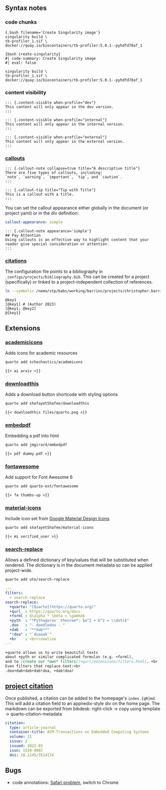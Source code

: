 ## Syntax notes

### code chunks
```
{.bash filename='Create Singularity image'}
singularity build \
tb-profiler_1.sif \
docker://quay.io/biocontainers/tb-profiler:5.0.1--pyhdfd78af_1
```

```
{bash create-singularity}
#| code-summary: Create Singularity image
#| eval: false

singularity build \
tb-profiler_1.sif \
docker://quay.io/biocontainers/tb-profiler:5.0.1--pyhdfd78af_1
```


### content visibility

```
::: {.content-visible when-profile="dev"}
This content will only appear in the dev version.
:::

::: {.content-visible when-profile="internal"}
This content will only appear in the internal version.
:::

::: {.content-visible when-profile="external"}
This content will only appear in the external version.
:::
```

### [callouts](https://quarto.org/docs/authoring/callouts.html)

```
::: {.callout-note collapse=true title="A descriptive title"}
There are five types of callouts, including:
`note`, `warning`, `important`, `tip`, and `caution`.
:::

::: {.callout-tip title="Tip with Title"}
This is a callout with a title.
:::
```

You can set the callout appearance either globally in the document (or project yaml) or in the div definition:
```yaml
callout-appearance: simple
```

```
::: {.callout-note appearance='simple'}
## Pay Attention
Using callouts is an effective way to highlight content that your reader give special consideration or attention.
:::
```

### [citations](https://quarto.org/docs/authoring/footnotes-and-citations.html)

The configuration file points to a bibliography in `_configs/projects/bibliography.bib`. This can be created for a project (specifically) or linked to a project-independent collection of references.

```bash
ln --symbolic /nemo/stp/babs/working/barrinc/projects/christopher.barrington/templates/bibliography.bib _configs/project/bibliography.bib
```

```
@key1
[@key1] # (Author 2023)
[@key1; @key2]
@{key1}
```

## Extensions

### [academicicons](https://github.com/schochastics/academicons)

Adds icons for academic resources

```bash
quarto add schochastics/academicons
```

```markdown
{{< ai arxiv >}}
```

### [downloadthis](https://github.com/shafayetShafee/downloadthis)

Adds a download button shortcode with styling options

```bash
quarto add shafayetShafee/downloadthis
```

```markdown
{{< downloadthis files/quarto.png >}}
```

### [embedpdf](https://github.com/jmgirard/embedpdf)

Embedding a pdf into html

```bash
quarto add jmgirard/embedpdf
```

```markdown
{{< pdf dummy.pdf >}}
```

### [fontawesome](https://github.com/quarto-ext/fontawesome)

Add support for Font Awesome 6

```bash
quarto add quarto-ext/fontawesome
```

```markdown
{{< fa thumbs-up >}} 
```

### [material-icons](https://github.com/shafayetShafee/material-icons)

Include icon set from [Google Material Design Icons](https://fonts.google.com/icons?icon.set=Material+Icons)

```bash
quarto add shafayetShafee/material-icons
```

```markdown
{{< mi verified_user >}}
```

### [search-replace](https://github.com/ute/search-replace)

Allows a defined dictionary of key/values that will be substituted when rendered. The dictionary is in the document metadata so can be applied project-wide.

```bash
quarto add ute/search-replace
```

```yaml
---
filters:
  - search-replace
search-replace:
  +quarto: "[Quarto](https://quarto.org)"
  +qurl  : https://quarto.org/docs
  +forml : $\alpha * \beta = \gamma$
  +pyth  : "*Pythagoras' theorem*: $a^2 + b^2 = \\dots$"
  .doo   : "- doodledoo - "
  +dab   : "**dab**"
  "!doa" : "`duaaah`"
  +br    : <br>\newline
---  
```

```markdown
+quarto allows us to write beautiful texts 
about +pyth or similar complicated formulas (e.g. +forml), 
and to [create our *own* filters](+qurl/extensions/filters.html). +br
Even filters that replace text:+br
.doo+dab+dab+dab!doa, +dab!doa!
```

## [project citation](https://quarto.org/docs/reference/metadata/citation.html)

Once published, a citation can be added to the homepage's `index.{qR}md`. This will add a citation field to an appnedix-style div on the home page. The markdown can be exported from bibdesk: right-click -> copy using template -> quarto-citation-metadata

```yaml
citation:
  type: article-journal
  container-title: ACM Transactions on Embedded Computing Systems
  volume: 21
  issue: 2
  issued: 2022-03
  issn: 1539-9087
  doi: 10.1145/3514174
```

## Bugs

* code annotations: [Safari problem](https://github.com/quarto-dev/quarto-cli/issues/6387), switch to Chrome
